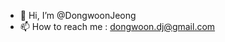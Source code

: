 - 👋 Hi, I’m @DongwoonJeong
- 📫 How to reach me : dongwoon.dj@gmail.com

<!---
DongwoonJeong/DongwoonJeong is a ✨ special ✨ repository because its `README.md` (this file) appears on your GitHub profile.
You can click the Preview link to take a look at your changes.
--->
